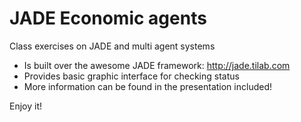 # JADE Economic agents
Class exercises on JADE and multi agent systems
- Is built over the awesome JADE framework: http://jade.tilab.com
- Provides basic graphic interface for checking status
- More information can be found in the presentation included!

Enjoy it!